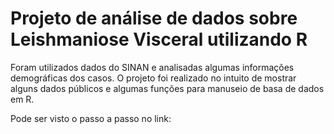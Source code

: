 # Projeto de análise de dados sobre Leishmaniose Visceral utilizando R

Foram utilizados dados do SINAN e analisadas algumas informações demográficas dos casos.
O projeto foi realizado no intuito de mostrar alguns dados públicos e algumas funções para manuseio de basa de dados em R.

Pode ser visto o passo a passo no link:
